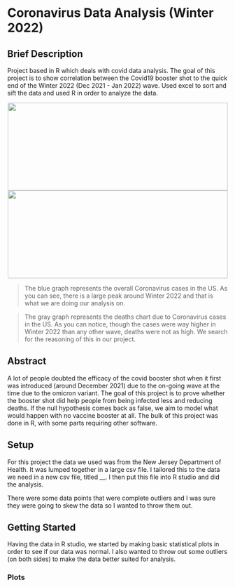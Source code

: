 # Coronavirus Data Analysis (Winter 2022)

## Brief Description
Project based in R which deals with covid data analysis. The goal of this project is to show correlation between the Covid19 booster shot to the quick end of the Winter 2022 (Dec 2021 - Jan 2022) wave. Used excel to sort and sift the data and used R in order to analyze the data.

<p align="center">
  <img 
    width="503"
    height="200"
    src="https://github.com/akhilvreddy/CovidDataAnalysis/blob/main/CovidProject/uscovidgraph.png"
  >
  <img 
    width="503"
    height="200"
    src="https://github.com/akhilvreddy/CovidDataAnalysis/blob/main/CovidProject/uscoviddeathgraph.png"
  >
</p>

> The blue graph represents the overall Coronavirus cases in the US. As you can see, there is a large peak around Winter 2022 and that is what we are doing our analysis on. 

> The gray graph represents the deaths chart due to Coronavirus cases in the US. As you can notice, though the cases were way higher in Winter 2022 than any other wave, deaths were not as high. We search for the reasoning of this in our project.

## Abstract
A lot of people doubted the efficacy of the covid booster shot when it first was introduced (around December 2021) due to the on-going wave at the time due to the omicron variant. The goal of this project is to prove whether the booster shot did help people from being infected less and reducing deaths. If the null hypothesis comes back as false, we aim to model what would happen with no vaccine booster at all. The bulk of this project was done in R, with some parts requiring other software. 

## Setup 
For this project the data we used was from the New Jersey Department of Health. It was lumped together in a large csv file. I tailored this to the data we need in a new csv file, titled __. I then put this file into R studio and did the analysis.

There were some data points that were complete outliers and I was sure they were going to skew the data so I wanted to throw them out. 


## Getting Started
Having the data in R studio, we started by making basic statistical plots in order to see if our data was normal. I also wanted to throw out some outliers (on both sides) to make the data better suited for analysis. 


### Plots
